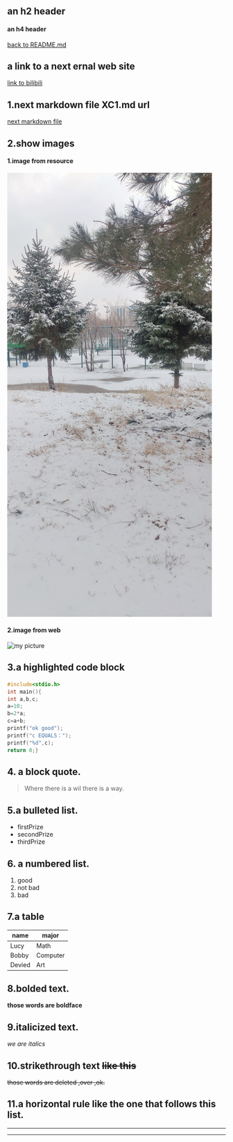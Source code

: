 ## an h2 header
#### an h4 header
[back to README.md](./README.md)
## a link to a next ernal web site
[link to bilibili](https://www.bilibili.com/v/cinephile/?spm_id_from=333.851.b_7072696d6172794368616e6e656c4d656e75.69)

## 1.next markdown file XC1.md url
[next markdown file](./xc1.md)



## 2.show images
#### 1.image from resource
![image from resource](./resource/1.jpg)
#### 2.image from web
![my picture](https://gimg2.baidu.com/image_search/src=http%3A%2F%2F5b0988e595225.cdn.sohucs.com%2Fq_70%2Cc_zoom%2Cw_640%2Fimages%2F20180328%2Fc15974b0e2f64715856beaa61217fc98.jpeg&refer=http%3A%2F%2F5b0988e595225.cdn.sohucs.com&app=2002&size=f9999,10000&q=a80&n=0&g=0n&fmt=jpeg?sec=1620444342&t=477f548bf3438ae59a5dbe64e5f6c89f)

## 3.a  highlighted code block
~~~C
#include<stdio.h>
int main(){
int a,b,c;
a=10;
b=2*a;
c=a+b;
printf("ok good");
printf("c EQUALS：");
printf("%d",c);
return 0;}
~~~

## 4. a block quote.
>Where there is a wil there is a way.

## 5.a bulleted list.
- firstPrize
- secondPrize
- thirdPrize

## 6. a numbered list.
1. good
2. not bad
3. bad

## 7.a table 
|name    |major     |
|--------|--------- |
|Lucy    |Math      |
|Bobby   |Computer  |
|Devied  |Art       |

## 8.bolded text.
**those words are boldface**
## 9.italicized text.
*we are italics*
## 10.strikethrough text ~~like this~~
~~those words are deleted ,over ,ok.~~
## 11.a horizontal rule like the one that follows this list.
---
---
